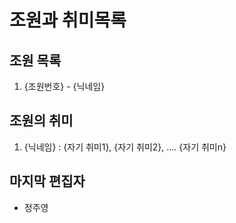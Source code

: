 # 조원과 취미목록
## 조원 목록
1. {조원번호} - {닉네임}
## 조원의 취미
1. {닉네임} : {자기 취미1}, {자기 취미2}, .... {자기 취미n}
## 마지막 편집자
- 정주영
